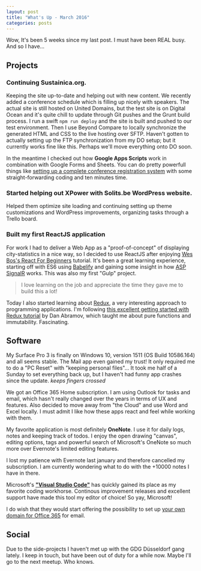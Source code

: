 ```yaml
---
layout: post
title: "What's Up - March 2016"
categories: posts
---
```


Wow, It's been 5 weeks since my last post. I must have been REAL busy. And so I have...

## Projects

### Continuing Sustainica.org.

Keeping the site up-to-date and helping out with new content. We recently added a conference schedule which is filling up nicely with speakers. The actual site is still hosted on United Domains, but the test site is on Digital Ocean and it's quite chill to update through Git pushes and the Grunt build process. I run a swift ```npm run deploy``` and the site is built and pushed to our test environment. Then I use Beyond Compare to locally synchronize the generated HTML and CSS to the live hosting over SFTP. Haven't gotten to actually setting up the FTP synchronization from my DO setup; but it currently works fine like this. Perhaps we'll move everything onto DO soon.

In the meantime I checked out how **Google Apps Scripts** work in combination with Google Forms and Sheets. You can do pretty powerfull things like [setting up a complete conference registration system](https://developers.google.com/apps-script/quickstart/forms#try_it_out) with some straight-forwarding coding and ten minutes time.

### Started helping out XPower with Solits.be WordPress website.

Helped them optimize site loading and continuing setting up theme customizations and WordPress improvements, organizing tasks through a Trello board.

### Built my first ReactJS application

For work I had to deliver a Web App as a "proof-of-concept" of displaying city-statistics in a nice way, so I decided to use ReactJS after enjoying [Wes Bos's React For Beginners](reactforbeginners.com) tutorial.
It's been a great learning experience, starting off with ES6 using [Babelify](https://babeljs.io/) and gaining some insight in how [ASP SignalR](http://www.asp.net/signalr) works. This was also my first "Gulp" project.

> I love learning on the job and appreciate the time they gave me to build this a lot!

Today I also started learning about [Redux](https://github.com/reactjs/redux), a very interesting approach to programming applications. I'm following [this excellent getting started with Redux tutorial](https://egghead.io/series/getting-started-with-redux) by Dan Abramov, which taught me about pure functions and immutability. Fascinating.

## Software

My Surface Pro 3 is finally on Windows 10, version 1511 (OS Build 10586.164) and all seems stable. The Mail app even gained my trust! It only required me to do a "PC Reset" with "keeping personal files"... It took me half of a Sunday to set everything back up, but I haven't had funny app crashes since the update. *keeps fingers crossed*

We got an Office 365 Home subscription. I am using Outlook for tasks and email, which hasn't really changed over the years in terms of UX and features. Also decided to move away from "the Cloud" and use Word and Excel locally. I must admit I like how these apps react and feel while working with them.

My favorite application is most definitely **OneNote**. I use it for daily logs, notes and keeping track of todos. I enjoy the open drawing "canvas", editing options, tags and powerful search of Microsoft's OneNote so much more over Evernote's limited editing features.

I lost my patience with Evernote last january and therefore cancelled my subscription. I am currently wondering what to do with the +10000 notes I have in there.

Microsoft's **["Visual Studio Code"](https://code.visualstudio.com/)** has quickly gained its place as my favorite coding workhorse. Continous improvement releases and excellent support have made this tool my editor of choice! So yay, Microsoft!

I do wish that they would start offering the possibility to set up [your own domain for Office 365](https://answers.microsoft.com/en-us/office/forum/office_365hp-office_install/use-of-own-domain-name-with-office-365-homepremium/77d72795-dd77-4f08-a2f5-a273603453eb) for email.

## Social

Due to the side-projects I haven't met up with the GDG Düsseldorf gang lately. I keep in touch, but have been out of duty for a while now. Maybe I'll go to the next meetup. Who knows.